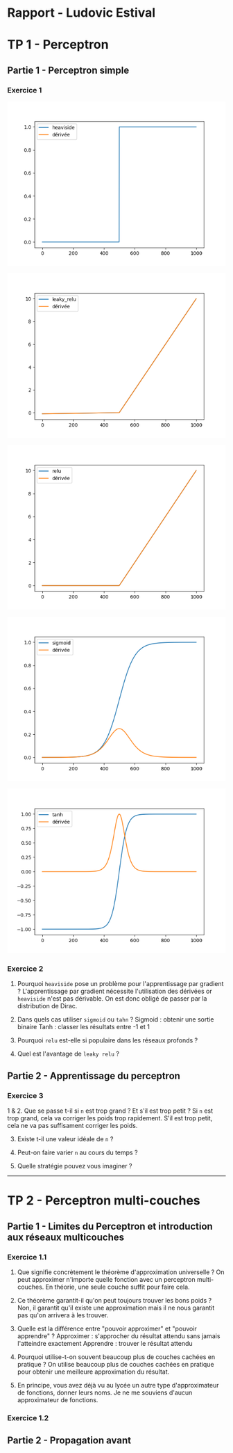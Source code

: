 # Rapport - Ludovic Estival

# TP 1 - Perceptron

## Partie 1 - Perceptron simple

### Exercice 1

![alt text](figures/heaviside.png "Heaviside")

![alt text](figures/leaky_relu.png "Leaky relu")

![alt text](figures/relu.png "Relu")

![alt text](figures/sigmoid.png "Sigmoid")

![alt text](figures/tanh.png "Tanh")

### Exercice 2

1. Pourquoi `heaviside` pose un problème pour l'apprentissage par gradient ?
L'apprentissage par gradient nécessite l'utilisation des dérivées or `heaviside` n'est pas dérivable. On est donc obligé de passer par la distribution de Dirac.

2. Dans quels cas utiliser `sigmoid` ou `tahn` ?
Sigmoid : obtenir une sortie binaire
Tanh : classer les résultats entre -1 et 1

3. Pourquoi `relu` est-elle si populaire dans les réseaux profonds ?

4. Quel est l'avantage de `leaky relu` ?

## Partie 2 - Apprentissage du perceptron

### Exercice 3

1 & 2. Que se passe t-il si `n` est trop grand ? Et s'il est trop petit ?
Si `n` est trop grand, cela va corriger les poids trop rapidement. S'il est trop petit, cela ne va pas suffisament corriger les poids.

3. Existe t-il une valeur idéale de `n` ?

4. Peut-on faire varier `n` au cours du temps ?

5. Quelle stratégie pouvez vous imaginer ?

---

# TP 2 - Perceptron multi-couches

## Partie 1 - Limites du Perceptron et introduction aux réseaux multicouches

### Exercice 1.1

1. Que signifie concrètement le théorème d'approximation universelle ?
On peut approximer n'importe quelle fonction avec un perceptron multi-couches. En théorie, une seule couche suffit pour faire cela.

2. Ce théorème garantit-il qu'on peut toujours trouver les bons poids ?
Non, il garantit qu'il existe une approximation mais il ne nous garantit pas qu'on arrivera à les trouver.

3. Quelle est la différence entre "pouvoir approximer" et "pouvoir apprendre" ?
Approximer : s'approcher du résultat attendu sans jamais l'atteindre exactement
Apprendre : trouver le résultat attendu

4. Pourquoi utilise-t-on souvent beaucoup plus de couches cachées en pratique ?
On utilise beaucoup plus de couches cachées en pratique pour obtenir une meilleure approximation du résultat.

5. En principe, vous avez déjà vu au lycée un autre type d'approximateur de fonctions, donner leurs noms.
Je ne me souviens d'aucun approximateur de fonctions.

### Exercice 1.2

## Partie 2 - Propagation avant

